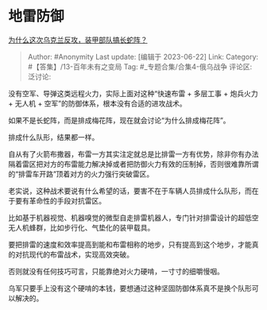 # 地雷防御
[为什么这次乌克兰反攻，装甲部队搞长蛇阵？](https://www.zhihu.com/question/606426947/answer/3084502859)

> Author: #Anonymity
> Last update: [编辑于 2023-06-22]
> Link:
> Category: #【答集】/13-百年未有之变局
> Tag: #_专题合集/合集4-俄乌战争
> 评论区:
> 泛讨论:

没有空军、导弹这类远程火力，实际上面对这种“快速布雷 + 多层工事 + 炮兵火力 + 无人机 + 空军”的防御体系，根本没有合适的进攻战术。

如果不是长蛇阵，而是排成梅花阵，现在就会讨论“为什么排成梅花阵”。

排成什么队形，结果都一样。

自从有了火箭布撒器，布雷一方其实注定就总是比排雷一方有优势，除非你有办法隔着雷区把对方的布雷能力解决掉或者把防御火力有效的压制掉，否则很难靠所谓的“排雷车开路”顶着对方的火力强行突破雷区。

老实说，这种战术要说有什么希望的话，要害不在于车辆人员排成什么队形，而在于要有革命性的手段对抗雷区。

比如基于机器视觉、机器嗅觉的微型自走排雷机器人，专门针对排雷设计的超低空无人机蜂群，比如步行化、气垫化的装甲载具。

要把排雷的速度和效率提高到能和布雷相称的地步，只有提高到这个地步，才能真的对抗现代的布雷战术，实现高效突破。

否则就没有任何技巧可言，只能靠绝对火力硬啃，一寸寸的细嚼慢咽。

乌军只要手上没有这个硬啃的本钱，要想通过这种坚固防御体系真不是换个队形可以解决的。
